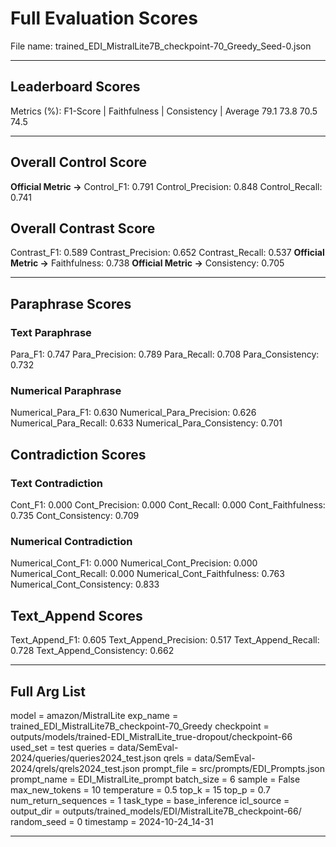# Full Evaluation Scores

File name: trained_EDI_MistralLite7B_checkpoint-70_Greedy_Seed-0.json


---

## Leaderboard Scores

Metrics (%): F1-Score | Faithfulness | Consistency | Average
                79.1        73.8          70.5        74.5

---

## Overall Control Score

**Official Metric ->** Control_F1: 0.791
Control_Precision: 0.848
Control_Recall: 0.741

## Overall Contrast Score

Contrast_F1: 0.589
Contrast_Precision: 0.652
Contrast_Recall: 0.537
**Official Metric ->** Faithfulness: 0.738
**Official Metric ->** Consistency: 0.705

---


## Paraphrase Scores


### Text Paraphrase

Para_F1: 0.747
Para_Precision: 0.789
Para_Recall: 0.708
Para_Consistency: 0.732


### Numerical Paraphrase

Numerical_Para_F1: 0.630
Numerical_Para_Precision: 0.626
Numerical_Para_Recall: 0.633
Numerical_Para_Consistency: 0.701


## Contradiction Scores


### Text Contradiction

Cont_F1: 0.000
Cont_Precision: 0.000
Cont_Recall: 0.000
Cont_Faithfulness: 0.735
Cont_Consistency: 0.709


### Numerical Contradiction

Numerical_Cont_F1: 0.000
Numerical_Cont_Precision: 0.000
Numerical_Cont_Recall: 0.000
Numerical_Cont_Faithfulness: 0.763
Numerical_Cont_Consistency: 0.833


## Text_Append Scores

Text_Append_F1: 0.605
Text_Append_Precision: 0.517
Text_Append_Recall: 0.728
Text_Append_Consistency: 0.662

---

## Full Arg List

model = amazon/MistralLite
exp_name = trained_EDI_MistralLite7B_checkpoint-70_Greedy
checkpoint = outputs/models/trained-EDI_MistralLite_true-dropout/checkpoint-66
used_set = test
queries = data/SemEval-2024/queries/queries2024_test.json
qrels = data/SemEval-2024/qrels/qrels2024_test.json
prompt_file = src/prompts/EDI_Prompts.json
prompt_name = EDI_MistralLite_prompt
batch_size = 6
sample = False
max_new_tokens = 10
temperature = 0.5
top_k = 15
top_p = 0.7
num_return_sequences = 1
task_type = base_inference
icl_source = 
output_dir = outputs/trained_models/EDI/MistralLite7B_checkpoint-66/
random_seed = 0
timestamp = 2024-10-24_14-31

---


